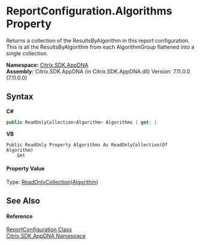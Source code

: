 # ReportConfiguration.Algorithms Property 
 

Returns a collection of the ResultsByAlgorithm in this report configuration. This is all the ResultsByAlgorithm from each AlgorithmGroup flattened into a single collection.

**Namespace:**&nbsp;[Citrix.SDK.AppDNA](index.md)<br />**Assembly:**&nbsp;Citrix.SDK.AppDNA (in Citrix.SDK.AppDNA.dll) Version: 7.11.0.0 (7.11.0.0)

## Syntax

**C#**
```csharp
public ReadOnlyCollection<Algorithm> Algorithms { get; }
```

**VB**
```vbnet
Public ReadOnly Property Algorithms As ReadOnlyCollection(Of Algorithm)
	Get
```


#### Property Value
Type: <a href="http://msdn2.microsoft.com/en-us/library/ms132474" target="_blank">ReadOnlyCollection</a>(<a href="00083171-3db1-bd94-3ed1-e2b5477edbe0">Algorithm</a>)

## See Also


#### Reference
<a href="65f3ee4f-5129-5083-b4da-0f1e23fc3784">ReportConfiguration Class</a><br /><a href="fe2d265b-410b-8b11-1eb4-a790e0b062bf">Citrix.SDK.AppDNA Namespace</a><br />